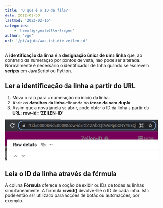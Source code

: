 ```yaml
---
title: 'O que é o ID da fila?'
date: 2022-09-30
lastmod: '2023-02-16'
categories:
    - 'haeufig-gestellte-fragen'
author: 'vge'
url: '/pt/ajuda/was-ist-die-zeilen-id'
---
```


A **identificação da linha** é a **designação única de uma linha** que, ao contrário da numeração por pontos de vista, não pode ser alterada. Normalmente é necessário o identificador de linha quando se escrevem **scripts** em JavaScript ou Python.

## Ler a identificação da linha a partir do URL

1. Mova o rato para a numeração no início da linha.
2. Abrir os **detalhes da linha** clicando no **ícone da seta dupla**.
3. Assim que a nova janela se abrir, pode obter o ID da linha a partir do **URL**: **row-id='ZEILEN-ID'**

![Ler a identificação da linha a partir do URL](images/get-row-id-from-url.png)

## Leia o ID da linha através da fórmula

A coluna **Fórmula** oferece a opção de exibir os IDs de todas as linhas simultaneamente. A fórmula **rowid()** devolve-lhe o ID de cada linha. Isto pode então ser utilizado para acções de botão ou automações, por exemplo.
